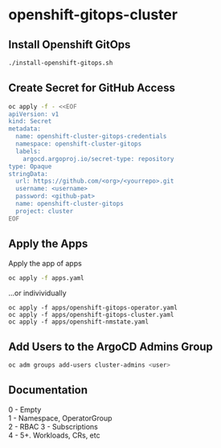 # openshift-gitops-cluster

## Install Openshift GitOps

```bash
./install-openshift-gitops.sh
```

## Create Secret for GitHub Access

```bash
oc apply -f - <<EOF
apiVersion: v1
kind: Secret
metadata:
  name: openshift-cluster-gitops-credentials
  namespace: openshift-cluster-gitops
  labels:
    argocd.argoproj.io/secret-type: repository
type: Opaque
stringData:
  url: https://github.com/<org>/<yourrepo>.git
  username: <username>
  password: <github-pat>
  name: openshift-cluster-gitops
  project: cluster
EOF
```

## Apply the Apps

Apply the app of apps
```bash
oc apply -f apps.yaml
```

...or indivividually
```shell
oc apply -f apps/openshift-gitops-operator.yaml
oc apply -f apps/openshift-gitops-cluster.yaml
oc apply -f apps/openshift-nmstate.yaml
```

## Add Users to the ArgoCD Admins Group

```bash
oc adm groups add-users cluster-admins <user>
```

## Documentation

0 - Empty  
1 - Namespace, OperatorGroup  
2 - RBAC
3 - Subscriptions  
4 - <empty>
5+. Workloads, CRs, etc